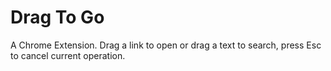 # Drag To Go

A Chrome Extension. Drag a link to open or drag a text to search, press Esc to cancel current operation.